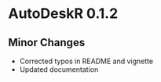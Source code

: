 # AutoDeskR 0.1.2

## Minor Changes
* Corrected typos in README and vignette
* Updated documentation
